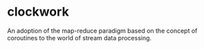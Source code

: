 clockwork
=========

An adoption of the map-reduce paradigm based on the concept of coroutines to the world of stream data processing.
